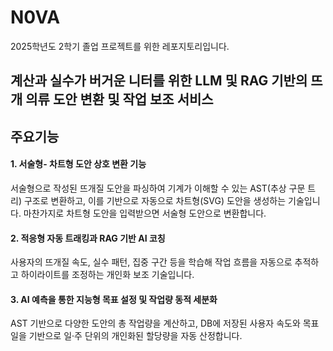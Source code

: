 # N0VA
2025학년도 2학기 졸업 프로젝트를 위한 레포지토리입니다. 
## 계산과 실수가 버거운 니터를 위한 LLM 및 RAG 기반의 뜨개 의류 도안 변환 및 작업 보조 서비스


## 주요기능

#### 1. 서술형- 차트형 도안 상호 변환 기능
서술형으로 작성된 뜨개질 도안을 파싱하여 기계가 이해할 수 있는 AST(추상 구문 트리) 구조로 변환하고, 이를 기반으로 자동으로 차트형(SVG) 도안을 생성하는 기술입니다. 마찬가지로 차트형 도안을 입력받으면 서술형 도안으로 변환합니다.

#### 2. 적응형 자동 트래킹과 RAG 기반 AI 코칭
사용자의 뜨개질 속도, 실수 패턴, 집중 구간 등을 학습해 작업 흐름을 자동으로 추적하고 하이라이트를 조정하는 개인화 보조 기술입니다.

#### 3. AI 예측을 통한 지능형 목표 설정 및 작업량 동적 세분화
AST 기반으로 다양한 도안의 총 작업량을 계산하고, DB에 저장된 사용자 속도와 목표일을 기반으로 일·주 단위의 개인화된 할당량을 자동 산정합니다.
